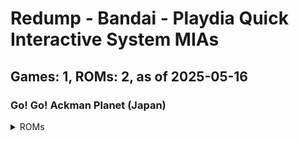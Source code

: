 # Redump - Bandai - Playdia Quick Interactive System MIAs
## Games: 1, ROMs: 2, as of 2025-05-16

### Go! Go! Ackman Planet (Japan)
<details>
<summary>ROMs</summary>

- Go! Go! Ackman Planet (Japan) (Track 1).bin, CRC: 1cbf2c16
- Go! Go! Ackman Planet (Japan) (Track 2).bin, CRC: f1974e93
</details>

